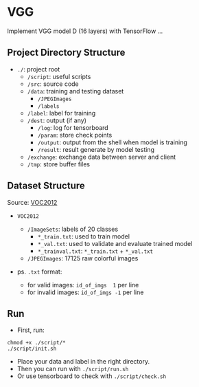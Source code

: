 # VGG

Implement VGG model D (16 layers) with TensorFlow ...

## Project Directory Structure

- `./`: project root
  - `/script`: useful scripts
  - `/src`: source code
  - `/data`: training and testing dataset
    - `/JPEGImages`
    - `/labels`
  - `/label`: label for training
  - `/dest`: output (if any)
    - `/log`: log for tensorboard
    - `/param`: store check points
    - `/output`: output from the shell when model is training
    - `/result`: result generate by model testing
  - `/exchange`: exchange data between server and client
  - `/tmp`: store buffer files

## Dataset Structure

Source: [VOC2012](http://host.robots.ox.ac.uk/pascal/VOC/)

- `VOC2012`
  - `/ImageSets`: labels of 20 classes
    - `*_train.txt`: used to train model
    - `*_val.txt`: used to validate and evaluate trained model
    - `*_trainval.txt`: `*_train.txt` + `*_val.txt`
  - `/JPEGImages`: 17125 raw colorful images

- ps. `.txt` format:
  - for valid images: `id_of_imgs  1` per line
  - for invalid images: `id_of_imgs -1` per line

## Run

- First, run:
```shell
chmod +x ./script/*
./script/init.sh
```

- Place your data and label in the right directory.
- Then you can run with `./script/run.sh`
- Or use tensorboard to check with `./script/check.sh`
